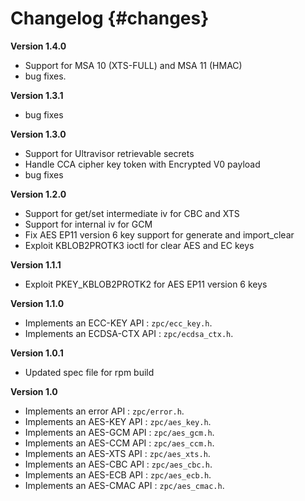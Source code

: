 Changelog {#changes}
===

**Version 1.4.0**

- Support for MSA 10 (XTS-FULL) and MSA 11 (HMAC)
- bug fixes.

**Version 1.3.1**

- bug fixes

**Version 1.3.0**

- Support for Ultravisor retrievable secrets
- Handle CCA cipher key token with Encrypted V0 payload
- bug fixes

**Version 1.2.0**

- Support for get/set intermediate iv for CBC and XTS
- Support for internal iv for GCM
- Fix AES EP11 version 6 key support for generate and import_clear
- Exploit KBLOB2PROTK3 ioctl for clear AES and EC keys

**Version 1.1.1**

- Exploit PKEY_KBLOB2PROTK2 for AES EP11 version 6 keys

**Version 1.1.0**

- Implements an ECC-KEY API : `zpc/ecc_key.h`.
- Implements an ECDSA-CTX API : `zpc/ecdsa_ctx.h`.

**Version 1.0.1**

- Updated spec file for rpm build

**Version 1.0**

- Implements an error API : `zpc/error.h`.
- Implements an AES-KEY API : `zpc/aes_key.h`.
- Implements an AES-GCM API : `zpc/aes_gcm.h`.
- Implements an AES-CCM API : `zpc/aes_ccm.h`.
- Implements an AES-XTS API : `zpc/aes_xts.h`.
- Implements an AES-CBC API : `zpc/aes_cbc.h`.
- Implements an AES-ECB API : `zpc/aes_ecb.h`.
- Implements an AES-CMAC API : `zpc/aes_cmac.h`.
